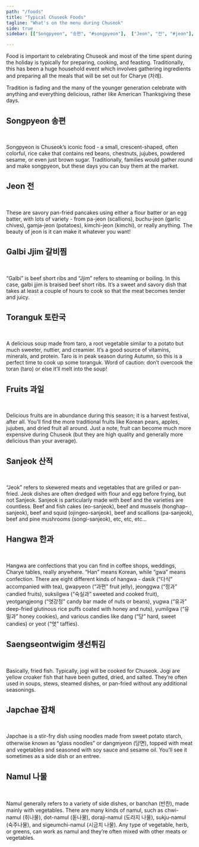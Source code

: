```yaml
---
path: "/foods"
title: "Typical Chuseok Foods"
tagline: "What's on the menu during Chuseok"
side: true
sidebar: [["Songpyeon", "송편", "#songpyeon"],  ["Jeon", "전", "#jeon"], ["Galbi Jjim", "갈비찜", "#galbijjim"], ["Toranguk", "토란국", "#toranguk"], ["Fruits", "과일", "#fruits"], ["Sanjeok", "산적", "#sanjeok"], ["Hangwa", "한과", "#hangwa"], ["Saengseontwigim", "생선튀김", "#saengseontwigim"], ["Japchae", "잡채", "#japchae"], ["Namul", "나물", "#namul"]]

---
```


<p>
Food is important to celebrating Chuseok and most of the time spent during the holiday is typically for preparing, cooking, and feasting. Traditionally, this has been a huge household event which involves gathering ingredients and preparing all the meals that will be set out for Charye (차례).
</p>

<p>
Tradition is fading and the many of the younger generation celebrate with anything and everything delicious, rather like American Thanksgiving these days. 
</p>

<h2 class="blog-header--2" id="songpyeon">Songpyeon 송편</h2></br>
<p>
Songpyeon is Chuseok’s iconic food - a small, crescent-shaped, often colorful, rice cake that contains red beans, chestnuts, jujubes, powdered sesame, or even just brown sugar. Traditionally, families would gather round and make songpyeon, but these days you can buy them at the market. 
</p>

<h2 class="blog-header--2" id="jeon">Jeon 전</h2></br>
<p>
These are savory pan-fried pancakes using either a flour batter or an egg batter, with lots of variety - from pa-jeon (scallions), buchu-jeon (garlic chives), gamja-jeon (potatoes), kimchi-jeon (kimchi), or really anything. The beauty of jeon is it can make it whatever you want! 
</p>

<h2 class="blog-header--2" id="galbijjim">Galbi Jjim 갈비찜</h2></br>
<p>
“Galbi” is beef short ribs and “Jjim” refers to steaming or boiling. In this case, galbi jjim is braised beef short ribs. It’s a sweet and savory dish that takes at least a couple of hours to cook so that the meat becomes tender and juicy. 
</p>

<h2 class="blog-header--2" id="toranguk">Toranguk 토란국</h2></br>
<p>
A delicious soup made from taro, a root vegetable similar to a potato but much sweeter, nuttier, and creamier. It’s a good source of vitamins, minerals, and protein. Taro is in peak season during Autumn, so this is a perfect time to cook up some toranguk. Word of caution: don’t overcook the toran (taro) or else it’ll melt into the soup!
</p>

<h2 class="blog-header--2" id="fruits">Fruits 과일</h2></br>
<p>
Delicious fruits are in abundance during this season; it is a harvest festival, after all. You’ll find the more traditional fruits like Korean pears, apples, jujubes, and dried fruit all around. Just a note, fruit can become much more expensive during Chuseok (but they are high quality and generally more delicious than your average). 
</p>

<h2 class="blog-header--2" id="sanjeok">Sanjeok 산적</h2></br>
<p>
“Jeok” refers to skewered meats and vegetables that are grilled or pan-fried. Jeok dishes are often dredged with flour and egg before frying, but not Sanjeok. Sanjeok is particularly made with beef and the varieties are countless. Beef and fish cakes (eo-sanjeok), beef and mussels (honghap-sanjeok), beef and squid (ojingeo-sanjeok), beef and scallions (pa-sanjeok), beef and pine mushrooms (songi-sanjeok), etc, etc, etc...
</p>

<h2 class="blog-header--2" id="hangwa">Hangwa 한과</h2></br>
<p>
Hangwa are confections that you can find in coffee shops, weddings, Charye tables, really anywhere. “Han” means Korean, while “gwa” means confection. There are eight different kinds of hangwa - dasik (“다식” accompanied with tea), gwapyeon (“과편” fruit jelly), jeonggwa (“정과” candied fruits), suksilgwa (“숙실과” sweeted and cooked fruit), yeotgangjeong (“엿강정” candy bar made of nuts or beans), yugwa (“유과” deep-fried glutinous rice puffs coated with honey and nuts), yumilgwa (“유밀과” honey cookies), and various candies like dang (“당” hard, sweet candies) or yeot (“엿” taffies).
</p>

<h2 class="blog-header--2" id="saengseontwigim">Saengseontwigim 생선튀김</h2></br>
<p>
Basically, fried fish. Typically, jogi will be cooked for Chuseok. Jogi are yellow croaker fish that have been gutted, dried, and salted. They’re often used in soups, stews, steamed dishes, or pan-fried without any additional seasonings. 
</p>

<h2 class="blog-header--2" id="japchae">Japchae 잡채</h2></br>
<p>
Japchae is a stir-fry dish using noodles made from sweet potato starch, otherwise known as “glass noodles” or dangmyeon (당면), topped with meat and vegetables and seasoned with soy sauce and sesame oil. You’ll see it sometimes as a side dish or an entree. 
</p>

<h2 class="blog-header--2" id="namul">Namul 나물</h2></br>
<p>
Namul generally refers to a variety of side dishes, or banchan (반찬), made mainly with vegetables. There are many kinds of namul, such as chwi-namul (취나물), dot-namul (돋나물), doraji-namul (도라지 나물), sukju-namul (숙주나물), and sigeumchi-namul (시금치 나물). Any type of vegetable, herb, or greens, can work as namul and they’re often mixed with other meats or vegetables.
</p>
